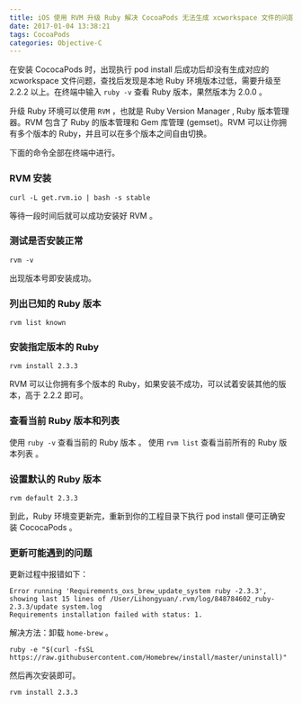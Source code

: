 ```yaml
---
title: iOS 使用 RVM 升级 Ruby 解决 CocoaPods 无法生成 xcworkspace 文件的问题
date: 2017-01-04 13:38:21
tags: CocoaPods
categories: Objective-C
---
```


在安装 CococaPods 时，出现执行 pod install 后成功后却没有生成对应的 xcworkspace 文件问题，查找后发现是本地 Ruby 环境版本过低，需要升级至 2.2.2 以上。在终端中输入 `ruby -v` 查看 Ruby 版本，果然版本为 2.0.0 。

升级 Ruby 环境可以使用 `RVM` ，也就是 Ruby Version Manager , Ruby 版本管理器。RVM 包含了 Ruby 的版本管理和 Gem 库管理 (gemset)。RVM 可以让你拥有多个版本的 Ruby，并且可以在多个版本之间自由切换。

下面的命令全部在终端中进行。

<!--more-->


### RVM 安装
```objc
curl -L get.rvm.io | bash -s stable
```
等待一段时间后就可以成功安装好 RVM 。


### 测试是否安装正常
```objc
rvm -v
```
出现版本号即安装成功。


### 列出已知的 Ruby 版本
```objc
rvm list known
```


### 安装指定版本的 Ruby
```objc
rvm install 2.3.3
```
RVM 可以让你拥有多个版本的 Ruby，如果安装不成功，可以试着安装其他的版本，高于 2.2.2 即可。


### 查看当前 Ruby 版本和列表
使用 `ruby -v` 查看当前的 Ruby 版本 。
使用 `rvm list` 查看当前所有的 Ruby 版本列表 。


### 设置默认的 Ruby 版本
```objc
rvm default 2.3.3
```
到此，Ruby 环境变更新完，重新到你的工程目录下执行 pod install 便可正确安装 CococaPods 。


### 更新可能遇到的问题
更新过程中报错如下：
```objc
Error running 'Requirements_oxs_brew_update_system ruby -2.3.3',
showing last 15 lines of /User/Lihongyuan/.rvm/log/848784602_ruby-2.3.3/update system.log
Requirements installation failed with status: 1.
```

解决方法：卸载 `home-brew` 。
```objc
ruby -e "$(curl -fsSL https://raw.githubusercontent.com/Homebrew/install/master/uninstall)"
```

然后再次安装即可。
```objc
rvm install 2.3.3
```


